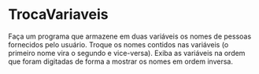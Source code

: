 # TrocaVariaveis
Faça um programa que armazene em duas variáveis os nomes de pessoas fornecidos pelo usuário. Troque os nomes contidos nas variáveis (o primeiro nome vira o segundo e vice-versa).  Exiba as variáveis na ordem que foram digitadas de forma a mostrar os nomes em ordem inversa.
